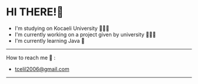 # HI THERE!👋
- I'm studying on Kocaeli University 👨🏻‍🎓
- I'm currently working on a project given by university 👨🏻‍💻
- I'm currently learning Java 🍵
---
How to reach me 📧 :
- tcelil2006@gmail.com
---
